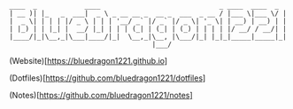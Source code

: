 
<!--
**bluedragon1221/bluedragon1221** is a ✨ _special_ ✨ repository because its `README.md` (this file) appears on your GitHub profile.

-->

```
____  _            ____                              _ ____  ____  _
| __ )| |_   _  ___|  _ \ _ __ __ _  __ _  ___  _ __ / |___ \|___ \/ |
|  _ \| | | | |/ _ \ | | | '__/ _` |/ _` |/ _ \| '_ \| | __) | __) | |
| |_) | | |_| |  __/ |_| | | | (_| | (_| | (_) | | | | |/ __/ / __/| |
|____/|_|\__,_|\___|____/|_|  \__,_|\__, |\___/|_| |_|_|_____|_____|_|
                                    |___/
```

(Website)[https://bluedragon1221.github.io]

(Dotfiles)[https://github.com/bluedragon1221/dotfiles]

(Notes)[https://github.com/bluedragon1221/notes]
